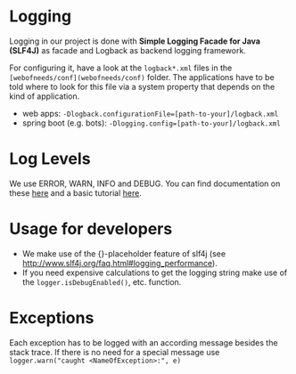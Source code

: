 # Logging

Logging in our project is done with **Simple Logging Facade for Java (SLF4J)** as facade and Logback as backend logging framework.

For configuring it, have a look at the `logback*.xml` files in the `[webofneeds/conf](webofneeds/conf)` folder.
The applications have to be told where to look for this file via a system property that depends on the kind of application.

- web apps: `-Dlogback.configurationFile=[path-to-your]/logback.xml`
- spring boot (e.g. bots): `-Dlogging.config=[path-to-your]/logback.xml`

# Log Levels

We use ERROR, WARN, INFO and DEBUG. You can find documentation on these [here](https://logging.apache.org/log4j/2.x/manual/architecture.html#Log_Levels) and a basic tutorial [here](https://www.tutorialspoint.com/log4j/log4j_logging_levels.htm).

# Usage for developers

- We make use of the {}-placeholder feature of slf4j (see http://www.slf4j.org/faq.html#logging_performance).
- If you need expensive calculations to get the logging string make use of the `logger.isDebugEnabled()`, etc. function.

# Exceptions

Each exception has to be logged with an according message besides the stack trace. If there is no need for a special message use
`logger.warn("caught <NameOfException>:", e)`
